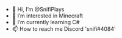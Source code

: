 - 👋 Hi, I’m @SnifiPlays
- 👀 I’m interested in Minecraft
- 🌱 I’m currently learning C#
- 📫 How to reach me Discord 'snifi#4084'

<!---
SnifiPlays/SnifiPlays is a ✨ special ✨ repository because its `README.md` (this file) appears on your GitHub profile.
You can click the Preview link to take a look at your changes.
--->
